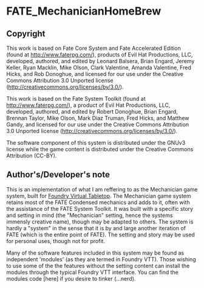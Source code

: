 # FATE_MechanicianHomeBrew
 
 ## Copyright 

 This work is based on Fate Core System and Fate Accelerated Edition (found at http://www.faterpg.com/), products of Evil Hat Productions, LLC, developed, authored, and edited by Leonard Balsera, Brian Engard, Jeremy Keller, Ryan Macklin, Mike Olson, Clark Valentine, Amanda Valentine, Fred Hicks, and Rob Donoghue, and licensed for our use under the Creative Commons Attribution 3.0 Unported license (http://creativecommons.org/licenses/by/3.0/).
 
 This work is based on the Fate System Toolkit (found at http://www.faterpg.com/), a product of Evil Hat Productions, LLC, developed, authored, and edited by Robert Donoghue, Brian Engard, Brennan Taylor, Mike Olson, Mark Diaz Truman, Fred Hicks, and Matthew Gandy, and licensed for our use under the Creative Commons Attribution 3.0 Unported license (http://creativecommons.org/licenses/by/3.0/).
 
 The software component of this system is distributed under the GNUv3 license while the game content is distributed
under the Creative Commons Attribution (CC-BY).

 ## Author's/Developer's note

 This is an implementation of what I am reffering to as the Mechanician game system, built for [Foundry Virtual Tabletop](http://foundryvtt.com).
 The Mechanician game system retains most of the FATE Condensed mechanics and adds to it, often with the assistance of the FATE System Toolkit. 
 It was built with a specific story and setting in mind (the "Mechanician" setting, hence the systems immensly creative name), though may be adapted to others.
 The system is hardly a "system" in the sense that it is by and large another iteration of FATE (which is the entire point of FATE).
 The setting and story may be used for personal uses, though not for profit. 

 Many of the software features included in this system may be found as independent 'modules' (as they are termed in Foundry VTT). Those wishing to use some of the
 the features without the setting content can install the modules through the typical Foundry VTT interface. You can find the modules code [here] if you desire to tinker (...nerd).







